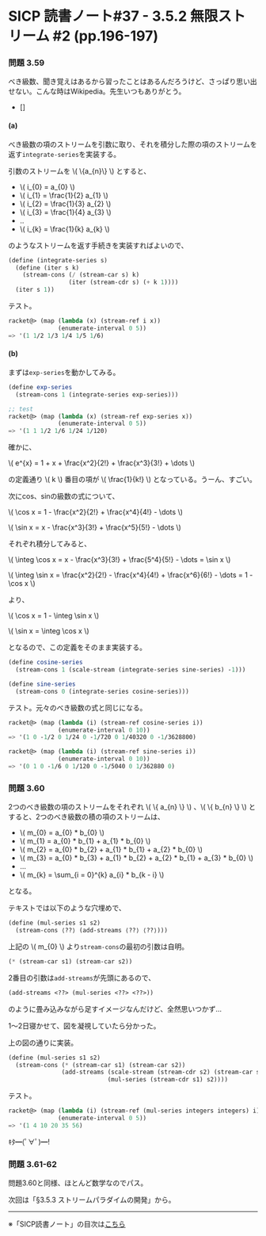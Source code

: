 SICP 読書ノート#37 - 3.5.2 無限ストリーム #2 (pp.196-197)
======================================

### 問題 3.59

べき級数、聞き覚えはあるから習ったことはあるんだろうけど、さっぱり思い出せない。こんな時はWikipedia。先生いつもありがとう。

* []


#### (a)

べき級数の項のストリームを引数に取り、それを積分した際の項のストリームを返す```integrate-series```を実装する。

引数のストリームを \\( \\{a\_{n}\\} \\) とすると、

* \\( i\_{0} = a\_{0} \\)
* \\( i\_{1} = \\frac{1}{2} a\_{1} \\)
* \\( i\_{2} = \\frac{1}{3} a\_{2} \\)
* \\( i\_{3} = \\frac{1}{4} a\_{3} \\)
* ..
* \\( i\_{k} = \\frac{1}{k} a\_{k} \\)

のようなストリームを返す手続きを実装すればよいので、

```scheme
(define (integrate-series s)
  (define (iter s k)
	(stream-cons (/ (stream-car s) k)
				 (iter (stream-cdr s) (+ k 1))))
  (iter s 1))
```

テスト。

```scheme
racket@> (map (lambda (x) (stream-ref i x))
			  (enumerate-interval 0 5))
=> '(1 1/2 1/3 1/4 1/5 1/6)
```

#### (b)

まずは```exp-series```を動かしてみる。

```scheme
(define exp-series
  (stream-cons 1 (integrate-series exp-series)))

;; test
racket@> (map (lambda (x) (stream-ref exp-series x))
			  (enumerate-interval 0 5))
=> '(1 1 1/2 1/6 1/24 1/120)
```

確かに、

\\( e^{x} = 1 + x + \\frac{x^2}{2!} + \\frac{x^3}{3!} + \\dots \\)

の定義通り \\( k \\) 番目の項が \\( \\frac{1}{k!} \\) となっている。うーん、すごい。

次にcos、sinの級数の式について、

\\( \\cos x = 1 - \\frac{x^2}{2!} + \\frac{x^4}{4!} - \\dots \\)

\\( \\sin x = x - \\frac{x^3}{3!} + \\frac{x^5}{5!} - \\dots \\)

それぞれ積分してみると、

\\( \\integ \\cos x = x - \\frac{x^3}{3!} + \\frac{5^4}{5!} - \\dots = \\sin x \\)

\\( \\integ \\sin x = \\frac{x^2}{2!} - \\frac{x^4}{4!} + \\frac{x^6}{6!} - \\dots = 1 - \\cos x \\)

より、

\\( \\cos x = 1 - \\integ \\sin x \\)

\\( \\sin x = \\integ \\cos x \\)

となるので、この定義をそのまま実装する。

```scheme
(define cosine-series
  (stream-cons 1 (scale-stream (integrate-series sine-series) -1)))

(define sine-series
  (stream-cons 0 (integrate-series cosine-series)))
```

テスト。元々のべき級数の式と同じになる。

```scheme
racket@> (map (lambda (i) (stream-ref cosine-series i))
			  (enumerate-interval 0 10))
=> '(1 0 -1/2 0 1/24 0 -1/720 0 1/40320 0 -1/3628800)

racket@> (map (lambda (i) (stream-ref sine-series i))
			  (enumerate-interval 0 10))
=> '(0 1 0 -1/6 0 1/120 0 -1/5040 0 1/362880 0)
```


### 問題 3.60

2つのべき級数の項のストリームをそれぞれ \\( \\{ a\_{n} \\} \\) 、\\( \\{ b\_{n} \\} \\) とすると、2つのべき級数の積の項のストリームは、

* \\( m\_{0} = a\_{0} * b\_{0} \\)
* \\( m\_{1} = a\_{0} * b\_{1} + a\_{1} * b\_{0} \\)
* \\( m\_{2} = a\_{0} * b\_{2} + a\_{1} * b\_{1} + a\_{2} * b\_{0} \\)
* \\( m\_{3} = a\_{0} * b\_{3} + a\_{1} * b\_{2} + a\_{2} * b\_{1} + a\_{3} * b\_{0} \\)
* ...
* \\( m\_{k} = \\sum\_{i = 0}^{k} a\_{i} * b\_{k - i} \\)

となる。

テキストでは以下のような穴埋めで、

```scheme
(define (mul-series s1 s2)
  (stream-cons ⟨??⟩ (add-streams ⟨??⟩ ⟨??⟩)))
```

上記の \\( m\_{0} \\) より```stream-cons```の最初の引数は自明。

```scheme
(* (stream-car s1) (stream-car s2))
```

2番目の引数は```add-streams```が先頭にあるので、

```scheme
(add-streams <??> (mul-series <??> <??>))
```

のように畳み込みながら足すイメージなんだけど、全然思いつかず…

1〜2日寝かせて、図を凝視していたら分かった。



上の図の通りに実装。

```scheme
(define (mul-series s1 s2)
  (stream-cons (* (stream-car s1) (stream-car s2))
			   (add-streams (scale-stream (stream-cdr s2) (stream-car s1))
							(mul-series (stream-cdr s1) s2))))
```

テスト。

```scheme
racket@> (map (lambda (i) (stream-ref (mul-series integers integers) i))
			  (enumerate-interval 0 5))
=> '(1 4 10 20 35 56)
```

ｷﾀ━(ﾟ∀ﾟ)━!


### 問題 3.61-62

問題3.60と同様、ほとんど数学なのでパス。


次回は「§3.5.3 ストリームパラダイムの開発」から。

--------------------------------

※「SICP読書ノート」の目次は[こちら](/entry/sicp/index)


<script type="text/x-mathjax-config">
  MathJax.Hub.Config({ tex2jax: { inlineMath: [['$','$'], ["\\(","\\)"]] } });
</script>
<script type="text/javascript"
  src="http://cdn.mathjax.org/mathjax/latest/MathJax.js?config=TeX-AMS_HTML">
</script>
<meta http-equiv="X-UA-Compatible" CONTENT="IE=EmulateIE7" />
